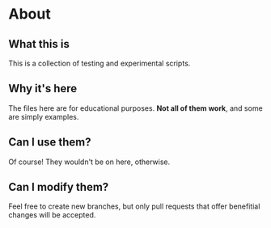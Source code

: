 # About
## What this is
This is a collection of testing and experimental scripts.

## Why it's here
The files here are for educational purposes. __Not all of them work__, and some are simply examples.

## Can I use them?
Of course! They wouldn't be on here, otherwise.

## Can I modify them?
Feel free to create new branches, but only pull requests that offer benefitial changes will be accepted.

